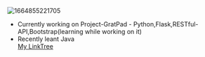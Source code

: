 ![1664855221705](https://user-images.githubusercontent.com/79747007/197045260-b83bb8f4-d995-4d40-b650-f6c1e54a3d2b.jpg)

- Currently working on Project-GratPad - Python,Flask,RESTful-API,Bootstrap(learning while working on it) <br>
- Recently leant Java <br>
[My LinkTree](https://linktr.ee/saadbhaldar1212)






